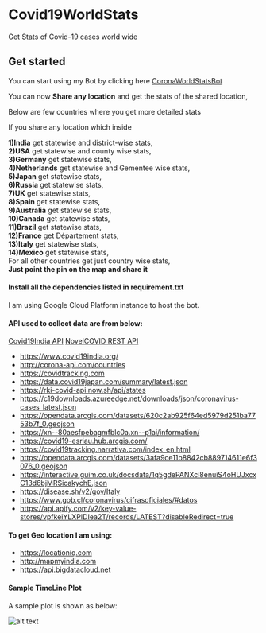 # Covid19WorldStats
Get Stats of Covid-19 cases world wide

## Get started
You can start using my Bot by clicking here 
[CoronaWorldStatsBot](https://t.me/CoronaWorldStatsBot)

You can now <b>Share any location</b> and get the stats of the shared location,
    
Below are few countries where you get more detailed stats

If you share any location which inside

<b>1)India</b> get statewise and district-wise stats,\
<b>2)USA</b> get statewise and county wise stats,\
<b>3)Germany</b> get statewise stats,\
<b>4)Netherlands</b> get statewise and Gementee wise stats,\
<b>5)Japan</b> get statewise stats,\
<b>6)Russia</b> get statewise stats,\
<b>7)UK</b> get statewise stats,\
<b>8)Spain</b> get statewise stats,\
<b>9)Australia</b> get statewise stats,\
<b>10)Canada</b> get statewise stats,\
<b>11)Brazil</b> get statewise stats,\
<b>12)France</b> get Département stats,\
<b>13)Italy</b> get statewise stats,\
<b>14)Mexico</b> get statewise stats,\
For all other countries get just country wise stats,\
<b>Just point the pin on the map and share it</b>

#### Install all the dependencies listed in requirement.txt

I am using Google Cloud Platform instance to host the bot.

#### API used to collect data are from below:


[Covid19India API](https://github.com/covid19india/api)
[NovelCOVID REST API](https://github.com/NovelCovid/API)
- https://www.covid19india.org/
- http://corona-api.com/countries
- https://covidtracking.com
- https://data.covid19japan.com/summary/latest.json
- https://rki-covid-api.now.sh/api/states
- https://c19downloads.azureedge.net/downloads/json/coronavirus-cases_latest.json
- https://opendata.arcgis.com/datasets/620c2ab925f64ed5979d251ba7753b7f_0.geojson
- https://xn--80aesfpebagmfblc0a.xn--p1ai/information/
- https://covid19-esriau.hub.arcgis.com/
- https://covid19tracking.narrativa.com/index_en.html
- https://opendata.arcgis.com/datasets/3afa9ce11b8842cb889714611e6f3076_0.geojson
- https://interactive.guim.co.uk/docsdata/1q5gdePANXci8enuiS4oHUJxcxC13d6bjMRSicakychE.json
- https://disease.sh/v2/gov/Italy 
- https://www.gob.cl/coronavirus/cifrasoficiales/#datos
- https://api.apify.com/v2/key-value-stores/vpfkeiYLXPIDIea2T/records/LATEST?disableRedirect=true


#### To get Geo location I am using: 

- https://locationiq.com
- http://mapmyindia.com
- https://api.bigdatacloud.net

#### Sample TimeLine Plot

A sample plot is shown as below:

![alt text](https://github.com/ravindraten/Covid19WorldStats/blob/master/Italy_timeline.jpeg "Sample Plot")